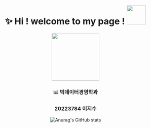 
<div align="center">
  
# ✨ Hi ! welcome to my page ! <img src="https://user-images.githubusercontent.com/112846229/203111378-ccfcc13b-cec6-4a1a-b068-0130a0a441df.png" width="60"/> </h1> 





<div align="center">
  
<img src="https://user-images.githubusercontent.com/112846229/203113296-b18f2419-4154-4172-a66d-572441ae6bbd.png" width="150"/> </h1> 


### 📊 빅데이터경영학과 

### 20223784 이지수


![Anurag's GitHub stats](https://github-readme-stats.vercel.app/api?username=easywater030&show_icons=true&theme=radical)




